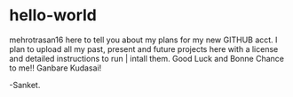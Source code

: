 # hello-world
mehrotrasan16 here to tell you about my plans for my new GITHUB acct.
I plan to upload all my past, present and future projects here with a license and detailed instructions to run | intall them.
Good Luck and Bonne Chance to me!!
Ganbare Kudasai!

-Sanket.

